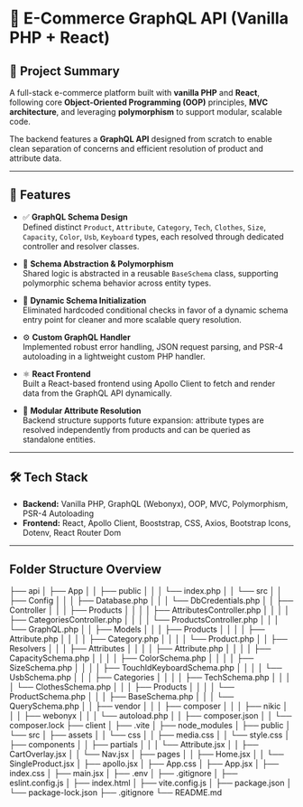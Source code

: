 # 🛒 E-Commerce GraphQL API (Vanilla PHP + React)

## 📌 Project Summary

A full-stack e-commerce platform built with **vanilla PHP** and **React**, following core **Object-Oriented Programming (OOP)** principles, **MVC architecture**, and leveraging **polymorphism** to support modular, scalable code. 

The backend features a **GraphQL API** designed from scratch to enable clean separation of concerns and efficient resolution of product and attribute data.

---

## 🚀 Features

- ✅ **GraphQL Schema Design**  
  Defined distinct `Product`, `Attribute`, `Category`, `Tech`, `Clothes`, `Size`, `Capacity`, `Color`, `Usb`, `Keyboard` types, each resolved through dedicated controller and resolver classes.

- 🔁 **Schema Abstraction & Polymorphism**  
  Shared logic is abstracted in a reusable `BaseSchema` class, supporting polymorphic schema behavior across entity types.

- 🔧 **Dynamic Schema Initialization**  
  Eliminated hardcoded conditional checks in favor of a dynamic schema entry point for cleaner and more scalable query resolution.

- ⚙️ **Custom GraphQL Handler**  
  Implemented robust error handling, JSON request parsing, and PSR-4 autoloading in a lightweight custom PHP handler.

- ⚛️ **React Frontend**  
  Built a React-based frontend using Apollo Client to fetch and render data from the GraphQL API dynamically.

- 🧩 **Modular Attribute Resolution**  
  Backend structure supports future expansion: attribute types are resolved independently from products and can be queried as standalone entities.

---

## 🛠️ Tech Stack

- **Backend:** Vanilla PHP, GraphQL (Webonyx), OOP, MVC, Polymorphism, PSR-4 Autoloading  
- **Frontend:** React, Apollo Client, Booststrap, CSS, Axios, Bootstrap Icons, Dotenv, React Router Dom

---

## Folder Structure Overview

├── api
│   ├── App
│   │   ├── public
│   │   │   └── index.php
│   │   └── src
│   │       ├── Config
│   │       │   ├── Database.php
│   │       │   └── DbCredentials.php
│   │       ├── Controller
│   │       │   ├── Products
│   │       │   │   ├── AttributesController.php
│   │       │   │   ├── CategoriesController.php
│   │       │   │   └── ProductsController.php
│   │       │   └── GraphQL.php
│   │       ├── Models
│   │       │   ├── Products
│   │       │   │   ├── Attribute.php
│   │       │   │   ├── Category.php
│   │       │   │   └── Product.php
│   │       ├── Resolvers
│   │       │   ├── Attributes
│   │       │   │   ├── Attribute.php
│   │       │   │   ├── CapacitySchema.php
│   │       │   │   ├── ColorSchema.php
│   │       │   │   ├── SizeSchema.php
│   │       │   │   ├── TouchIdKeyboardSchema.php
│   │       │   │   └── UsbSchema.php
│   │       │   ├── Categories
│   │       │   │   ├── TechSchema.php
│   │       │   │   └── ClothesSchema.php
│   │       │   ├── Products
│   │       │   │   └── ProductSchema.php
│   │       │   ├── BaseSchema.php
│   │       │   └── QuerySchema.php
│   │       ├── vendor
│   │       │   ├── composer
│   │       │   ├── nikic
│   │       │   ├── webonyx
│   │       │   └── autoload.php
│   │       ├── composer.json
│   │       └── composer.lock
├── client
│   ├── .vite
│   ├── node_modules
│   ├── public
│   └── src
│       ├── assets
│       │   └── css
│       │       ├── media.css
│       │       └── style.css
│       ├── components
│       │   ├── partials
│       │   │   └── Attribute.jsx
│       │   ├── CartOverlay.jsx
│       │   └── Nav.jsx
│       ├── pages
│       │   ├── Home.jsx
│       │   └── SingleProduct.jsx
│       ├── apollo.jsx
│       ├── App.css
│       ├── App.jsx
│       ├── index.css
│       ├── main.jsx
│   ├── .env
│   ├── .gitignore
│   ├── eslint.config.js
│   ├── index.html
│   ├── vite.config.js
│   ├── package.json
│   └── package-lock.json
├── .gitignore
└── README.md

